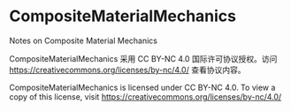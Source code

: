 # CompositeMaterialMechanics
Notes on Composite Material Mechanics


CompositeMaterialMechanics 采用 CC BY-NC 4.0 国际许可协议授权。访问 https://creativecommons.org/licenses/by-nc/4.0/ 查看协议内容。

CompositeMaterialMechanics is licensed under CC BY-NC 4.0. To view a copy of this license, visit https://creativecommons.org/licenses/by-nc/4.0/

